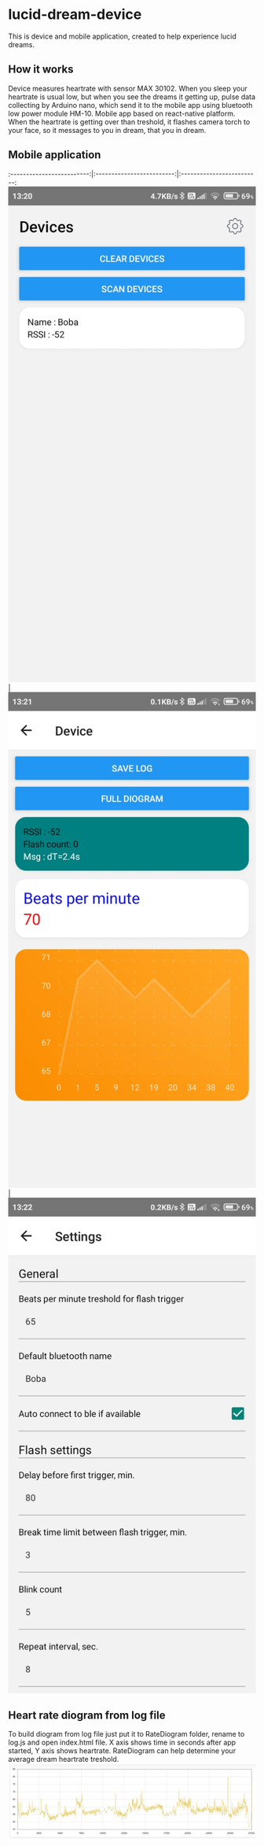 # lucid-dream-device
This is device and mobile application, created to help experience lucid dreams.

## How it works
Device measures heartrate with sensor MAX 30102. When you sleep your heartrate is usual low, but when you see the dreams it getting up, pulse data collecting by Arduino nano, which send it to the mobile app using bluetooth low power module HM-10. Mobile app based on react-native platform. When the heartrate is getting over than treshold, it flashes camera torch to your face, so it messages to you in dream, that you in dream.

## Mobile application
:-------------------------:|:-------------------------:|:-------------------------:
 ![](https://github.com/seag86/lucid-dream-device/blob/main/images/Screenshot_1.jpg) 
| ![](https://github.com/seag86/lucid-dream-device/blob/main/images/Screenshot_2.jpg)
| ![](https://github.com/seag86/lucid-dream-device/blob/main/images/Screenshot_3.jpg) 


## Heart rate diogram from log file
To build diogram from log file just put it to RateDiogram folder, rename to log.js and open index.html file. X axis shows time in seconds after app started, Y axis shows heartrate. RateDiogram can help determine your average dream heartrate treshold.
![RateDiogram script](https://github.com/seag86/lucid-dream-device/blob/main/RateDiogram/example_diogram.jpg)

